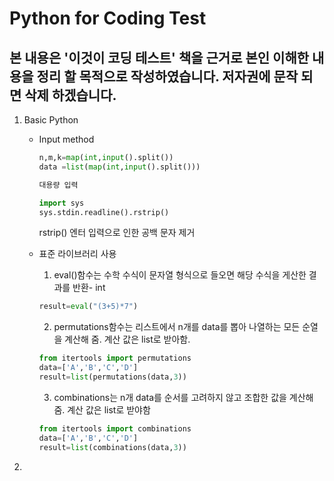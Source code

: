 # Python for Coding Test
## 본 내용은 '이것이 코딩 테스트' 책을 근거로 본인 이해한 내용을 정리 할 목적으로 작성하였습니다. 저자권에 문작 되면 삭제 하겠습니다.
1. Basic Python
   - Input method
     ```python
     n,m,k=map(int,input().split())
     data =list(map(int,input().split()))

     대용량 입력

     import sys
     sys.stdin.readline().rstrip()
     ```
     rstrip() 엔터 입력으로 인한 공백 문자 제거

   - 표준 라이브러리 사용
     1) eval()함수는 수학 수식이 문자열 형식으로 들오면 해당 수식을 게산한 결과를 반환- int
       ```python
       result=eval("(3+5)*7")
       ```
     2) permutations함수는 리스트에서 n개를 data를 뽑아 나열하는 모든 순열을 계산해 줌. 계산 값은 list로 받아함.
      ```python
      from itertools import permutations
      data=['A','B','C','D']
      result=list(permutations(data,3))
      ```
     3) combinations는 n개 data를 순서를 고려하지 않고 조합한 값을 계산해 줌. 계산 값은 list로 받야함
     ```python
     from itertools import combinations
     data=['A','B','C','D']
     result=list(combinations(data,3))
     ```
     
3. 
